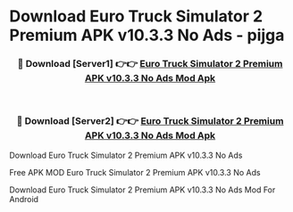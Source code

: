 # Download Euro Truck Simulator 2 Premium APK v10.3.3 No Ads - pijga



<div align="center">
<h3>🔴 Download [Server1] 👉👉 <a href="https://momento.my/?title=Euro_Truck_Simulator_2_Premium_APK_v10.3.3_No_Ads">Euro Truck Simulator 2 Premium APK v10.3.3 No Ads Mod Apk</a></h3><br>

<h3>🔴 Download [Server2] 👉👉 <a href="https://momento.my/?title=Euro_Truck_Simulator_2_Premium_APK_v10.3.3_No_Ads">Euro Truck Simulator 2 Premium APK v10.3.3 No Ads Mod Apk</a></h3>
</div>



Download Euro Truck Simulator 2 Premium APK v10.3.3 No Ads 

Free APK MOD Euro Truck Simulator 2 Premium APK v10.3.3 No Ads 

Download Euro Truck Simulator 2 Premium APK v10.3.3 No Ads Mod For Android
